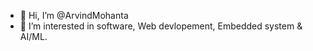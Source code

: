 - 👋 Hi, I’m @ArvindMohanta
- 👀 I’m interested in software, Web devlopement, Embedded system & AI/ML.



